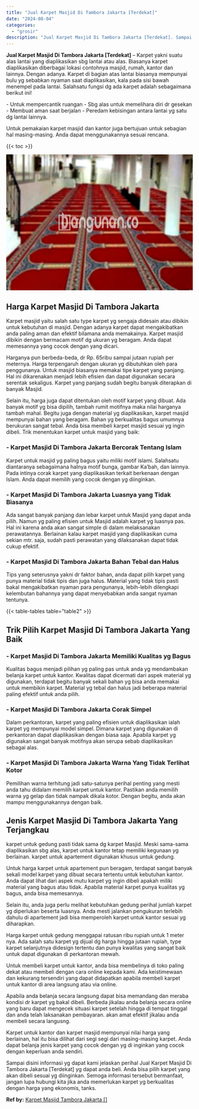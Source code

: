 ```yaml
---
title: "Jual Karpet Masjid Di Tambora Jakarta [Terdekat]"
date: "2024-08-04"
categories: 
  - "grosir"
description: "Jual Karpet Masjid Di Tambora Jakarta [Terdekat]. Sampai disini informasi yg dapat kami jelaskan perihal Jual Karpet Masjid Di Tambora Jakarta [Terdekat] y..."
---
```


**Jual Karpet Masjid Di Tambora Jakarta \[Terdekat\]** – Karpet yakni suatu alas lantai yang diaplikasikan sbg lantai atau alas. Biasanya karpet diaplikasikan diberbagai lokasi contohnya masjid, rumah, kantor dan lainnya. Dengan adanya. Karpet di bagian atas lantai biasanya mempunyai bulu yg sebabkan nyaman saat diaplikasikan, kala pada sisi bawah menempel pada lantai. Salahsatu fungsi dg ada karpet adalah sebagaimana berikut ini!

\- Untuk mempercantik ruangan - Sbg alas untuk memelihara diri dr gesekan - Membuat aman saat berjalan - Peredam kebisingan antara lantai yg satu dg lantai lainnya.

Untuk pemakaian karpet masjid dan kantor juga bertujuan untuk sebagian hal masing-masing. Anda dapat menggunakannya sesuai rencana.

{{< toc >}}

![Jual Karpet Masjid Di Tambora Jakarta [Terdekat]](/images/grosir-karpet-murah-68.png)

## Harga Karpet Masjid Di Tambora Jakarta

Karpet masjid yaitu salah satu type karpet yg sengaja didesain atau dibikin untuk kebutuhan di masjid. Dengan adanya karpet dapat mengakibatkan anda paling aman dan efektif bilamana anda memakainya. Karpet masjid dibikin dengan bermacam motif dg ukuran yg beragam. Anda dapat memesannya yang cocok dengan yang dicari.

Harganya pun berbeda-beda, dr Rp. 65ribu sampai jutaan rupiah per meternya. Harga terpengaruh dengan ukuran yg dibutuhkan oleh para penggunanya. Untuk masjid biasanya memakai tipe karpet yang panjang. Hal ini dikarenakan menjadi lebih efisien dan dapat digunakan secara serentak sekaligus. Karpet yang panjang sudah begitu banyak diterapkan di banyak Masjid.

Selain itu, harga juga dapat ditentukan oleh motif karpet yang dibuat. Ada banyak motif yg bisa dipilih, tambah rumit motifnya maka nilai harganya tambah mahal. Begitu juga dengan material yg diaplikasikan, karpet masjid mempunyai bahan yang beragam. Bahan yg berkualitas bagus umumnya berukuran sangat tebal. Anda bisa membeli karpet masjid sesuai yg ingin dibeli. Trik menentukan karpet untuk masjid yang baik:

### \- Karpet Masjid Di Tambora Jakarta Bercorak Tentang Islam

Karpet untuk masjid yg paling bagus yaitu miliki motif islami. Salahsatu diantaranya sebagaimana halnya motif bunga, gambar Ka’bah, dan lainnya. Pada intinya corak karpet yang diaplikasikan terkait berkenaan dengan Islam. Anda dapat memilih yang cocok dengan yg diinginkan.

### \- Karpet Masjid Di Tambora Jakarta Luasnya yang Tidak Biasanya

Ada sangat banyak panjang dan lebar karpet untuk Masjid yang dapat anda pilih. Namun yg paling efisien untuk Masjid adalah karpet yg luasnya pas. Hal ini karena anda akan sangat simple di dalam melaksanakan perawatannya. Berlainan kalau karpet masjid yang diaplikasikan cuma sekian mtr. saja, sudah pasti perawatan yang dilaksanakan dapat tidak cukup efektif.

### \- Karpet Masjid Di Tambora Jakarta Bahan Tebal dan Halus

Tips yang seterusnya yakni dr faktor bahan, anda dapat pilih karpet yang punya material tidak tipis dan juga halus. Material yang tidak tipis pasti bakal mengakibatkan nyaman para pengunanya, lebih-lebih dilengkapi kelembutan bahannya yang dapat menyebabkan anda sangat nyaman tentunya.

{{< table-tables table="table2" >}}

## Trik Pilih Karpet Masjid Di Tambora Jakarta Yang Baik

### \- Karpet Masjid Di Tambora Jakarta Memiliki Kualitas yg Bagus

Kualitas bagus menjadi pilihan yg paling pas untuk anda yg mendambakan belanja karpet untuk kantor. Kwalitas dapat dicermati dari aspek material yg digunakan, terdapat begitu banyak sekali bahan yg bisa anda memakai untuk membikin karpet. Material yg tebal dan halus jadi beberapa material paling efektif untuk anda pilih.

### \- Karpet Masjid Di Tambora Jakarta Corak Simpel

Dalam perkantoran, karpet yang paling efisien untuk diaplikasikan ialah karpet yg mempunyai model simpel. Dimana karpet yang digunakan di perkantoran dapat diaplikasikan dengan biasa saja. Apabila karpet yg digunakan sangat banyak motifnya akan serupa sebab diaplikasikan sebagai alas.

### \- Karpet Masjid Di Tambora Jakarta Warna Yang Tidak Terlihat Kotor

Pemilihan warna terhitung jadi satu-satunya perihal penting yang mesti anda tahu didalam memilih karpet untuk kantor. Pastikan anda memilih warna yg gelap dan tidak nampak dikala kotor. Dengan begitu, anda akan mampu menggunakannya dengan baik.

## Jenis Karpet Masjid Di Tambora Jakarta Yang Terjangkau

karpet untuk gedung pasti tidak sama dg karpet Masjid. Meski sama-sama diaplikasikan sbg alas, karpet untuk kantor tetap memiliki kegunaan yg berlainan. karpet untuk apartement digunakan khusus untuk gedung.

Untuk harga karpet untuk apartement pun beragam, terdapat sangat banyak sekali model karpet yang dibuat secara tertentu untuk kebutuhan kantor. Anda dapat lihat dari aspek mutu karpet yg ingin dibeli apakah miliki material yang bagus atau tidak. Apabila material karpet punya kualitas yg bagus, anda bisa memesannya.

Selain itu, anda juga perlu melihat kebutuhkan gedung perihal jumlah karpet yg diperlukan beserta luasnya. Anda mesti jalankan pengukuran terlebih dahulu di apartement jadi bisa memperoleh karpet untuk kantor sesuai yg diharapkan.

Harga karpet untuk gedung menggapai ratusan ribu rupiah untuk 1 meter nya. Ada salah satu karpet yg dijual dg harga hingga jutaan rupiah, type karpet selanjutnya didesign tertentu dan punya kwalitas yang sangat baik untuk dapat digunakan di perkantoran mewah.

Untuk membeli karpet untuk kantor, anda bisa membelinya di toko paling dekat atau membeli dengan cara online kepada kami. Ada keistimewaan dan kekurang tersendiri yang dapat didapatkan apabila membeli karpet untuk kantor di area langsung atau via online.

Apabila anda belanja secara langsung dapat bisa memandang dan meraba kondisi dr karpet yg bakal dibeli. Berbeda jikalau anda belanja secara online yang baru dapat mengecek situasi karpet setelah hingga di tempat tinggal dan anda telah laksanakan pembayaran. akan amat efektif jikalau anda membeli secara langusng.

Karpet untuk kantor dan karpet masjid mempunyai nilai harga yang berlainan, hal itu bisa dilihat dari segi segi dari masing-masing karpet. Anda dapat belanja jenis karpet yang cocok dengan yg di inginkan yang cocok dengan keperluan anda sendiri.

Sampai disini informasi yg dapat kami jelaskan perihal Jual Karpet Masjid Di Tambora Jakarta \[Terdekat\] yg dapat anda beli. Anda bisa pilih karpet yang akan dibeli sesuai yg diinginkan. Semoga informasi tersebut bermanfaat, jangan lupa hubungi kita jika anda memerlukan karpet yg berkualitas dengan harga yang ekonomis, tanks.

**Ref by:**  [Karpet Masjid Tambora Jakarta []](https://id.wikipedia.org/wiki/Karpet)
